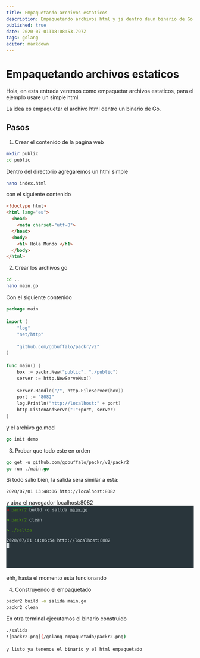 ```yaml
---
title: Empaquetando archivos estaticos
description: Empaquetando archivos html y js dentro deun binario de Go
published: true
date: 2020-07-01T18:08:53.797Z
tags: golang
editor: markdown
---
```


# Empaquetando archivos estaticos

Hola, en esta entrada veremos como empaquetar archivos estaticos, 
para el ejemplo usare un simple html.

La idea es empaquetar el archivo html dentro un binario de Go.
## Pasos

1. Crear el contenido de la pagina web

```bash
mkdir public
cd public
```
Dentro del directorio agregaremos un html simple
```bash
nano index.html
```
con el siguiente contenido
```html
<!doctype html>
<html lang="es">
  <head>
    <meta charset="utf-8">
  </head>
  <body>
  	<h1> Hola Mundo </h1>
  </body>
</html>
```
2. Crear los archivos go 

```bash
cd ..
nano main.go
```
Con el siguiente contenido
```go
package main

import (
	"log"
	"net/http"

	"github.com/gobuffalo/packr/v2"
)

func main() {
	box := packr.New("public", "./public")
	server := http.NewServeMux()

	server.Handle("/", http.FileServer(box))
	port := "8082"
	log.Println("http://localhost:" + port)
	http.ListenAndServe(":"+port, server)
}
```
y el archivo go.mod
```go
go init demo
```
3. Probar que todo este en orden

```go
go get -u github.com/gobuffalo/packr/v2/packr2
go run ./main.go
```
Si todo salio bien, la salida sera similar a esta:
```
2020/07/01 13:48:06 http://localhost:8082
```
y abra el navegador localhost:8082
![image.png](/image.png)

ehh, hasta el momento esta funcionando

4. Construyendo el empaquetado


```bash
packr2 build -o salida main.go
packr2 clean
```
En otra terminal ejecutamos el binario construido

```bash
./salida
![packr2.png](/golang-empaquetado/packr2.png)

y listo ya tenemos el binario y el html empaquetado




